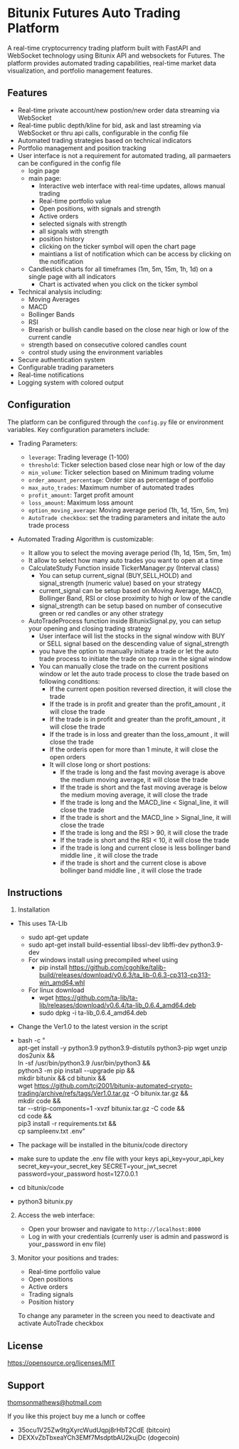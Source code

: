 # Bitunix Futures Auto Trading Platform

A real-time cryptocurrency trading platform built with FastAPI and WebSocket technology using Bitunix API and websockets for Futures. The platform provides automated trading capabilities, real-time market data visualization, and portfolio management features.

## Features
- Real-time private account/new postion/new order data streaming via WebSocket
- Real-time public depth/kline for bid, ask and last streaming via WebSocket or thru api calls, configurable in the config file
- Automated trading strategies based on technical indicators
- Portfolio management and position tracking
- User interface is not a requirement for automated trading, all parmaeters can be configured in the config file 
  - login page
  - main page:
    - Interactive web interface with real-time updates, allows manual trading
    - Real-time portfolio value
    - Open positions, with signals and strength
    - Active orders
    - selected signals with strength
    - all signals with strength
    - position history
    - clicking on the ticker symbol will open the chart page
    - maintians a list of notification which can be access by clicking on the notification
  - Candlestick charts for all timeframes (1m, 5m, 15m, 1h, 1d) on a single page with all indicators
    - Chart is activated when you click on the ticker symbol
- Technical analysis including:
  - Moving Averages
  - MACD
  - Bollinger Bands
  - RSI
  - Brearish or bullish candle based on the close near high or low of the current candle
  - strength based on consecutive colored candles count
  - control study using the environment variables
- Secure authentication system
- Configurable trading parameters
- Real-time notifications
- Logging system with colored output


## Configuration

The platform can be configured through the `config.py` file or environment variables. Key configuration parameters include:

- Trading Parameters:
  - `leverage`: Trading leverage (1-100)
  - `threshold`: Ticker selection based close near high or low of the day
  - `min_volume`: Ticker selection based on Minimum trading volume
  - `order_amount_percentage`: Order size as percentage of portfolio
  - `max_auto_trades`: Maximum number of automated trades
  - `profit_amount`: Target profit amount
  - `loss_amount`: Maximum loss amount
  - `option_moving_average`: Moving average period (1h, 1d, 15m, 5m, 1m)
  - `AutoTrade checkbox`: set the trading parameters and initate the auto trade process

- Automated Trading Algorithm is customizable:
  - It allow you to select the moving average period (1h, 1d, 15m, 5m, 1m)
  - It allow to select how many auto trades you want to open at a time
  - CalculateStudy Function inside TickerManager.py (Interval class)
    - You can setup current_signal (BUY,SELL,HOLD) and signal_strength (numeric value) based on your strategy
    - current_signal can be setup based on Moving Average, MACD, Bollinger Band, RSI or close proximity to high or low of the candle
    - signal_strength can be setup based on number of consecutive green or red candles or any other strategy
  - AutoTradeProcess function inside BitunixSignal.py, you can setup your opening and closing trading strategy
    - User interface will list the stocks in the signal window with BUY or SELL signal based on the descending value of signal_strength
    - you have the option to manually initiate a trade or let the auto trade process to initiate the trade on top row in the signal window
    - You can manually close the trade on the current positions window or let the auto trade process to close the trade based on following conditions:
      - If the current open position reversed direction, it will close the trade
      - If the trade is in profit and greater than the profit_amount , it will close the trade
      - If the trade is in profit and greater than the profit_amount , it will close the trade
      - If the trade is in loss and greater than the loss_amount , it will close the trade
      - If the orderis open for more than 1 minute, it will close the open orders
      - It will close long or short postions:
        - If the trade is long and the fast moving average is above the medium moving average, it will close the trade
        - If the trade is short and the fast moving average is below the medium moving average, it will close the trade
        - If the trade is long and the MACD_line < Signal_line, it will close the trade
        - If the trade is short and the MACD_line > Signal_line, it will close the trade
        - If the trade is long and the RSI > 90, it will close the trade
        - If the trade is short and the RSI < 10, it will close the trade
        - if the trade is long and current close is less bollinger band middle line , it will close the trade
        - if the trade is short and the current close is above bollinger band middle line , it will close the trade


## Instructions

1. Installation
  - This uses TA-LIb
    - sudo apt-get update
    - sudo apt-get install build-essential libssl-dev libffi-dev python3.9-dev
    - For windows install using precompiled wheel using
      - pip install https://github.com/cgohlke/talib-build/releases/download/v0.6.3/ta_lib-0.6.3-cp313-cp313-win_amd64.whl
    - For linux download
      - wget https://github.com/ta-lib/ta-lib/releases/download/v0.6.4/ta-lib_0.6.4_amd64.deb
      - sudo dpkg -i ta-lib_0.6.4_amd64.deb
      
  - Change the Ver1.0 to the latest version in the script
  - bash -c "\
    apt-get install -y python3.9 python3.9-distutils python3-pip wget unzip dos2unix && \
    ln -sf /usr/bin/python3.9 /usr/bin/python3 && \
    python3 -m pip install --upgrade pip && \
    mkdir bitunix && cd bitunix && \
    wget https://github.com/tcj2001/bitunix-automated-crypto-trading/archive/refs/tags/Ver1.0.tar.gz -O bitunix.tar.gz && \
    mkdir code && \
    tar --strip-components=1 -xvzf bitunix.tar.gz -C code && \
    cd code && \
    pip3 install -r requirements.txt && \
    cp sampleenv.txt .env"


  - The package will be installed in the bitunix/code directory

  - make sure to update the .env file with your keys
    api_key=your_api_key
    secret_key=your_secret_key
    SECRET=your_jwt_secret
    password=your_password
    host=127.0.0.1

  - cd bitunix/code
  - python3 bitunix.py 

2. Access the web interface:
   - Open your browser and navigate to `http://localhost:8000`
   - Log in with your credentials (currenly user is admin and password is your_password in env file)

3. Monitor your positions and trades:
   - Real-time portfolio value
   - Open positions
   - Active orders
   - Trading signals
   - Position history

   To change any parameter in the screen you need to deactivate and activate AutoTrade checkbox

## License

https://opensource.org/licenses/MIT

## Support

thomsonmathews@hotmail.com

If you like this project buy me a lunch or coffee
- 35ocu1V25Zw9tgXyrcWudUqpj8rHbT2CdE  (bitcoin)
- DEXXvZbTbxeaYCh3EMf7MsdptbAU2kujDc  (dogecoin)
